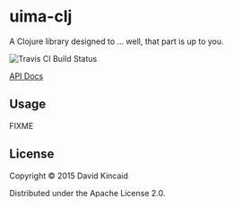 # uima-clj

A Clojure library designed to ... well, that part is up to you.

![Travis CI Build Status](https://travis-ci.org/dkincaid/uima-clj.svg?branch=develop)

[API Docs](http://dkincaid.github.com/uima-clj)

## Usage

FIXME

## License

Copyright © 2015 David Kincaid

Distributed under the Apache License 2.0.
